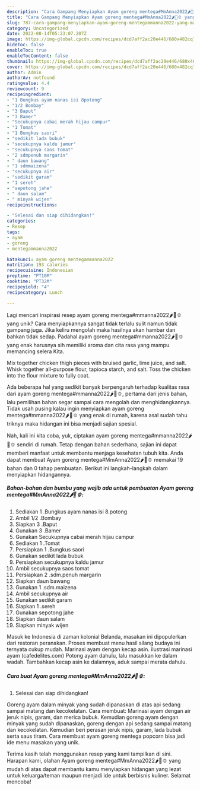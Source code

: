 ```yaml
---
description: "Cara Gampang Menyiapkan Ayam goreng mentega#MmAnna2022🌶️🧄🫑 yang Mantap"
title: "Cara Gampang Menyiapkan Ayam goreng mentega#MmAnna2022🌶️🧄🫑 yang Mantap"
slug: 787-cara-gampang-menyiapkan-ayam-goreng-mentegammanna2022-yang-mantap
category: Uncategorized
date: 2022-08-14T05:23:07.207Z
image: https://img-global.cpcdn.com/recipes/dcd7aff2ac20e446/680x482cq70/ayam-goreng-mentegammanna2022-foto-resep-utama.jpg
hideToc: false
enableToc: true
enableTocContent: false
thumbnail: https://img-global.cpcdn.com/recipes/dcd7aff2ac20e446/680x482cq70/ayam-goreng-mentegammanna2022-foto-resep-utama.jpg
cover: https://img-global.cpcdn.com/recipes/dcd7aff2ac20e446/680x482cq70/ayam-goreng-mentegammanna2022-foto-resep-utama.jpg
author: Admin
authorAv: notfound
ratingvalue: 4.4
reviewcount: 9
recipeingredient:
- "1 Bungkus ayam nanas isi 8potong"
- "1/2 Bombay"
- "3 Baput"
- "3 Bamer"
- "Secukupnya cabai merah hijau campur"
- "1 Tomat"
- "1 Bungkus saori"
- "sedikit lada bubuk"
- "secukupnya kaldu jamur"
- "secukupnya saos tomat"
- "2 sdmpenuh margarin"
- " daun bawang"
- "1 sdmmaizena"
- "secukupnya air"
- "sedikit garam"
- "1 sereh"
- "sepotong jahe"
- " daun salam"
- " minyak wijen"
recipeinstructions:

- "Selesai dan siap dihidangkan!"
categories:
- Resep
tags:
- ayam
- goreng
- mentegammanna2022

katakunci: ayam goreng mentegammanna2022 
nutrition: 193 calories
recipecuisine: Indonesian
preptime: "PT10M"
cooktime: "PT32M"
recipeyield: "4"
recipecategory: Lunch

---
```





Lagi mencari inspirasi resep ayam goreng mentega#mmanna2022🌶️🧄🫑 yang unik? Cara menyiapkannya sangat tidak terlalu sulit namun tidak gampang juga. Jika keliru mengolah maka hasilnya akan hambar dan bahkan tidak sedap. Padahal ayam goreng mentega#mmanna2022🌶️🧄🫑 yang enak harusnya sih memiliki aroma dan cita rasa yang mampu memancing selera Kita.





Mix together chicken thigh pieces with bruised garlic, lime juice, and salt. Whisk together all-purpose flour, tapioca starch, and salt. Toss the chicken into the flour mixture to fully coat.

Ada beberapa hal yang sedikit banyak berpengaruh terhadap kualitas rasa dari ayam goreng mentega#mmanna2022🌶️🧄🫑, pertama dari jenis bahan, lalu pemilihan bahan segar sampai cara mengolah dan menghidangkannya. Tidak usah pusing kalau ingin menyiapkan ayam goreng mentega#mmanna2022🌶️🧄🫑 yang enak di rumah, karena asal sudah tahu triknya maka hidangan ini bisa menjadi sajian spesial.






Nah, kali ini kita coba, yuk, ciptakan ayam goreng mentega#mmanna2022🌶️🧄🫑 sendiri di rumah. Tetap dengan bahan sederhana, sajian ini dapat memberi manfaat untuk membantu menjaga kesehatan tubuh kita. Anda dapat membuat Ayam goreng mentega#MmAnna2022🌶️🧄🫑 memakai 19 bahan dan 0 tahap pembuatan. Berikut ini langkah-langkah dalam menyiapkan hidangannya.

<!--inarticleads1-->

##### Bahan-bahan dan bumbu yang wajib ada untuk pembuatan Ayam goreng mentega#MmAnna2022🌶️🧄🫑:

1. Sediakan 1 .Bungkus ayam nanas isi 8.potong
1. Ambil 1/2 .Bombay
1. Siapkan 3 .Baput
1. Gunakan 3 .Bamer
1. Gunakan Secukupnya cabai merah hijau campur
1. Sediakan 1 .Tomat
1. Persiapkan 1 .Bungkus saori
1. Gunakan sedikit lada bubuk
1. Persiapkan secukupnya kaldu jamur
1. Ambil secukupnya saos tomat
1. Persiapkan 2 .sdm.penuh margarin
1. Siapkan  daun bawang
1. Gunakan 1 .sdm.maizena
1. Ambil secukupnya air
1. Gunakan sedikit garam
1. Siapkan 1 .sereh
1. Gunakan sepotong jahe
1. Siapkan  daun salam
1. Siapkan  minyak wijen


Masuk ke Indonesia di zaman kolonial Belanda, masakan ini dipopulerkan dari restoran peranakan. Proses membuat menu hasil silang budaya ini ternyata cukup mudah. Marinasi ayam dengan kecap asin. ilustrasi marinasi ayam (cafedelites.com) Potong ayam dahulu, lalu masukkan ke dalam wadah. Tambahkan kecap asin ke dalamnya, aduk sampai merata dahulu. 

<!--inarticleads2-->

##### Cara buat Ayam goreng mentega#MmAnna2022🌶️🧄🫑:


1. Selesai dan siap dihidangkan!

Goreng ayam dalam minyak yang sudah dipanaskan di atas api sedang sampai matang dan kecokelatan. Cara membuat: Marinasi ayam dengan air jeruk nipis, garam, dan merica bubuk. Kemudian goreng ayam dengan minyak yang sudah dipanaskan, goreng dengan api sedang sampai matang dan kecokelatan. Kemudian beri perasan jeruk nipis, garam, lada bubuk serta saus tiram. Cara membuat ayam goreng mentega popcorn bisa jadi ide menu masakan yang unik. 

Terima kasih telah menggunakan resep yang kami tampilkan di sini. Harapan kami, olahan Ayam goreng mentega#MmAnna2022🌶️🧄🫑 yang mudah di atas dapat membantu kamu menyiapkan hidangan yang lezat untuk keluarga/teman maupun menjadi ide untuk berbisnis kuliner. Selamat mencoba!
